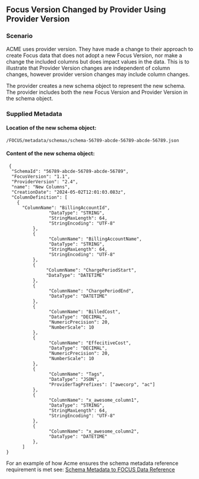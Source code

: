 ## Focus Version Changed by Provider Using Provider Version

### Scenario

ACME uses provider version. They have made a change to their approach to create Focus data that does not adopt a new Focus Version, nor make a change the included columns but does impact values in the data. This is to illustrate that Provider Version changes are independent of column changes, however provider version changes may include column changes.

The provider creates a new schema object to represent the new schema. The provider includes both the new Focus Version and Provider Version in the schema object.
### Supplied Metadata

#### Location of the new schema object:

```
/FOCUS/metadata/schemas/schema-56789-abcde-56789-abcde-56789.json
```

#### Content of the new schema object:

```
 {
  "SchemaId": "56789-abcde-56789-abcde-56789",
  "FocusVersion": "1.1",
  "ProviderVersion": "2.4",
  "name": "New Columns",
  "CreationDate": "2024-05-02T12:01:03.083z",
  "ColumnDefinition": [
    {
      "ColumnName": "BillingAccountId",
                "DataType": "STRING",
                "StringMaxLength": 64,
                "StringEncoding": "UTF-8"
          },
          {
                "ColumnName": "BillingAccountName",
                "DataType": "STRING",
                "StringMaxLength": 64,
                "StringEncoding": "UTF-8"
          },
          {
               "ColumnName": "ChargePeriodStart",
               "DataType": "DATETIME"
          },
          {
                "ColumnName": "ChargePeriodEnd",
                "DataType": "DATETIME"
          },
          {
                "ColumnName": "BilledCost",
                "DataType": "DECIMAL",
                "NumericPrecision": 20,
                "NumberScale": 10
          },
          {
                "ColumnName": "EffecitiveCost",
                "DataType": "DECIMAL",
                "NumericPrecision": 20,
                "NumberScale": 10
          },
          {
                "ColumnName": "Tags",
                "DataType": "JSON",
                "ProviderTagPrefixes": ["awecorp", "ac"]
          },
          {
                "ColumnName": "x_awesome_column1",
                "DataType": "STRING",
                "StringMaxLength": 64,
                "StringEncoding": "UTF-8"
          },
          {
                "ColumnName": "x_awesome_column2",
                "DataType": "DATETIME"
          },
      ]
}
```
For an example of how Acme ensures the schema metadata reference requirement is met see: [Schema Metadata to FOCUS Data Reference](../schema_metadata_reference_example.md)


